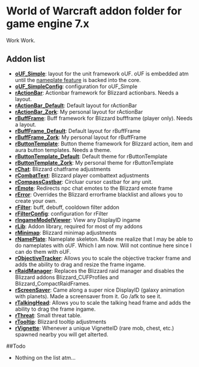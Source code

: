 # World of Warcraft addon folder for game engine 7.x

Work Work.

## Addon list

* **[oUF_Simple](http://www.wowinterface.com/downloads/info14831-oUF_Simple.html)**: layout for the unit framework oUF. oUF is embedded atm until the [nameplate feature](https://github.com/oUF-wow/oUF/pull/312) is backed into the core.
* **[oUF_SimpleConfig](http://www.wowinterface.com/downloads/info24264-oUF_SimpleConfig.html)**: configuration for oUF_Simple
* **[rActionBar](http://www.wowinterface.com/downloads/info12168-rActionBar.html)**: Actionbar framework for Blizzard actionbars. Needs a layout.
* **[rActionBar_Default](http://www.wowinterface.com/downloads/info24245-rActionBar_Default.html)**: Default layout for rActionBar
* **[rActionBar_Zork](http://www.wowinterface.com/downloads/info24246-rActionBar_Zork.html)**: My personal layout for rActionBar
* **[rBuffFrame](http://www.wowinterface.com/downloads/info18783-rBuffFrame.html)**: Buff framework for Blizzard buffframe (player only). Needs a layout.
* **[rBuffFrame_Default](http://www.wowinterface.com/downloads/info24247-rBuffFrame_Default.html)**: Default layout for rBuffFrame
* **[rBuffFrame_Zork](http://www.wowinterface.com/downloads/info24248-rBuffFrame_Zork.html)**: My personal layout for rBuffFrame
* **[rButtonTemplate](http://www.wowinterface.com/downloads/info12024-rButtonTemplate.html)**: Button theme framework for Blizzard action, item and aura button templates. Needs a theme.
* **[rButtonTemplate_Default](http://www.wowinterface.com/downloads/info24249-rButtonTemplate_Default.html)**: Default theme for rButtonTemplate
* **[rButtonTemplate_Zork](http://www.wowinterface.com/downloads/info24250-rButtonTemplate_Zork.html)**: My personal theme for rButtonTemplate
* **[rChat](http://www.wowinterface.com/downloads/info18319-rChat.html)**: Blizzard chatframe adjustments
* **[rCombatText](http://www.wowinterface.com/downloads/info24251-rCombatText.html)**: Blizzard player combattext adjustments
* **[rCompassCastbar](http://www.wowinterface.com/downloads/info23017-rCompassCastbar.html)**: Circluar cursor castbar for any unit.
* **[rEmote](http://www.wowinterface.com/downloads/info24254-rEmote.html)**: Redirects npc chat emotes to the Blizzard emote frame
* **[rError](http://www.wowinterface.com/downloads/info24253-rError.html)**: Overrides the Blizzard errorframe blacklist and allows you to create your own.
* **[rFilter](http://www.wowinterface.com/downloads/info13006-rFilter.html)**: buff, debuff, cooldown filter addon
* **[rFilterConfig](http://www.wowinterface.com/downloads/info24279-rFilterConfig.html)**: configuration for rFilter
* **[rIngameModelViewer](http://www.wowinterface.com/downloads/info18393-rIngameModelViewer.html)**: View any DisplayID ingame
* **[rLib](http://www.wowinterface.com/downloads/info24242-rLib.html)**: Addon library, required for most of my addons
* **[rMinimap](http://www.wowinterface.com/downloads/info11253-rMinimap.html)**: Blizzard minimap adjustments
* **[rNamePlate](https://github.com/zorker/rothui/tree/master/wow7.0/rNamePlate)**: Nameplate skeleton. Made me realize that I may be able to do nameplates with oUF. Which I am now. Will not continue here since I can do them with oUF.
* **[rObjectiveTracker](http://www.wowinterface.com/downloads/info18322-rObjectiveTracker.html)**: Allows you to scale the objective tracker frame and adds the ability to drag and resize the frame ingame.
* **[rRaidManager](http://www.wowinterface.com/downloads/info22236-rRaidManager.html)**: Replaces the Blizzard raid manager and disables the Blizzard addons Blizzard_CUFProfiles and Blizzard_CompactRaidFrames.
* **[rScreenSaver](http://www.wowinterface.com/downloads/info24244-rScreenSaver.html)**: Came along a super nice DisplayID (galaxy animation with planets). Made a screensaver from it. Go /afk to see it.
* **[rTalkingHead](http://www.wowinterface.com/downloads/info24243-rTalkingHead.html)**: Allows you to scale the talking head frame and adds the ability to drag the frame ingame.
* **[rThreat](http://www.wowinterface.com/downloads/info19263-rThreat.html)**: Small threat table.
* **[rTooltip](http://www.wowinterface.com/downloads/info22501-rTooltip.html)**: Blizzard tooltip adjustments
* **[rVignette](http://www.wowinterface.com/downloads/info23282-rVignette.html)**: Whenever a unique VignetteID (rare mob, chest, etc.) spawned nearby you will get alterted.

##Todo

* Nothing on the list atm...

